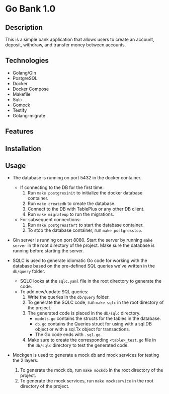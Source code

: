 # Go Bank 1.0

## Description

This is a simple bank application that allows users to create an account, deposit, withdraw, and transfer money between accounts.

## Technologies

- Golang/Gin
- PostgreSQL
- Docker
- Docker Compose
- Makefile
- Sqlc
- Gomock
- Testify
- Golang-migrate

## Features

## Installation

<!-- 1. Clone the repository
2. Run `make compose-up` to start the application
3. Run `make compose-down` to stop the application
4. Run `make compose-logs` to view the logs of the application
5. Run `make compose-psql` to connect to the database
6. Run `make compose-test` to run the tests
7. Run `make compose-migrate-up` to run the migrations
8. Run `make compose-migrate-down` to rollback the migrations -->

## Usage

- The database is running on port 5432 in the docker container.

     - If connecting to the DB for the first time:
          1. Run `make postgresinit` to initialize the docker database container.
          2. Run `make createdb` to create the database.
          3. Connect to the DB with TablePlus or any other DB client.
          4. Run `make migrateup` to run the migrations.
     - For subsequent connections:
          1. Run `make postgresstart` to start the database container.
          2. To stop the database container, run `make postgresstop`.

- Gin server is running on port 8080. Start the server by running `make server` in the root directory of the project. Make sure the database is running before starting the server.

- SQLC is used to generate idiomatic Go code for working with the database based on the pre-defined SQL queries we've written in the `db/query` folder.

     - SQLC looks at the `sqlc.yaml` file in the root directory to generate the code.
     - To add new/update SQL queries:
          1. Write the queries in the `db/query` folder.
          2. To generate the SQLC code, run `make sqlc` in the root directory of the project.
          3. The generated code is placed in the `db/sqlc` directory.
                - `models.go` contains the structs for the tables in the database.
                - `db.go` contains the Queries struct for using with a sql.DB object or with a sql.Tx object for transactions.
                - The Go code ends with `.sql.go`.
          4. Make sure to create the corresponding `<table>_test.go` file in the `db/sqlc` directory to test the generated code.

- Mockgen is used to generate a mock db and mock services for testing the 2 layers.
     1. To generate the mock db, run `make mockdb` in the root directory of the project.
     2. To generate the mock services, run `make mockservice` in the root directory of the project.
